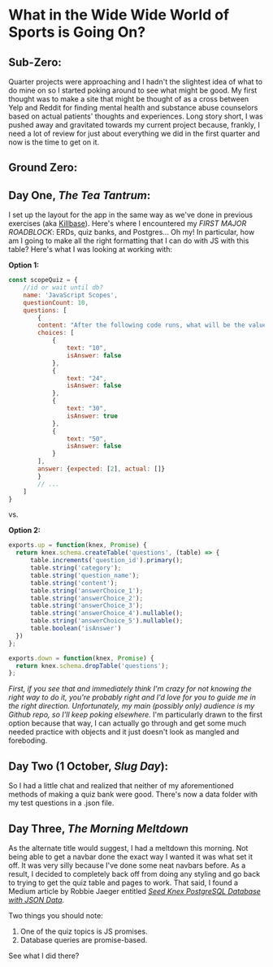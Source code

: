 # What in the Wide Wide World of Sports is Going On?

## Sub-Zero:
Quarter projects were approaching and I hadn't the slightest idea of what to do mine on so I started poking around to see what might be good. My first thought was to make a site that might be thought of as a cross between Yelp and Reddit for finding mental health and substance abuse counselors based on actual patients' thoughts and experiences. Long story short, I was pushed away and gravitated towards my current project because, frankly, I need a lot of review for just about everything we did in the first quarter and now is the time to get on it. 

## Ground Zero:


## Day One, *The Tea Tantrum*:
I set up the layout for the app in the same way as we've done in previous exercises (aka [Killbase](https://grace-killbase.herokuapp.com/)). Here's where I encountered my *FIRST MAJOR ROADBLOCK*: ERDs, quiz banks, and Postgres... Oh my! In particular, how am I going to make all the right formatting that I can do with JS with this table? Here's what I was looking at working with:

**Option 1:**

```js
const scopeQuiz = {
    //id or wait until db?
    name: 'JavaScript Scopes',
    questionCount: 10,
    questions: [
        {
        content: "After the following code runs, what will be the value of `result`?\n\n```javascript\nvar x = 30;\n\nfunction get () { return x; }\n\nvar result = get(20);\n```",
        choices: [
            {
                text: "10",
                isAnswer: false
            },
            {
                text: "24",
                isAnswer: false
            },
            {
                text: "30",
                isAnswer: true
            },
            {
                text: "50",
                isAnswer: false
            }
        ],
        answer: {expected: [2], actual: []}
        } 
        // ... 
    ]
}
```
vs.

**Option 2:**

```js
exports.up = function(knex, Promise) {
  return knex.schema.createTable('questions', (table) => {
      table.increments('question_id').primary();
      table.string('category');
      table.string('question_name');
      table.string('content');
      table.string('answerChoice_1');
      table.string('answerChoice_2');
      table.string('answerChoice_3');
      table.string('answerChoice_4').nullable();
      table.string('answerChoice_5').nullable();
      table.boolean('isAnswer')
  })
};

exports.down = function(knex, Promise) {
  return knex.schema.dropTable('questions');
};
```

*First, if you see that and immediately think I'm crazy for not knowing the right way to do it, you're probably right and I'd love for you to guide me in the right direction. Unfortunately, my main (possibly only) audience is my Github repo, so I'll keep poking elsewhere.*
I'm particularly drawn to the first option because that way, I can actually go through and get some much needed practice with objects and it just doesn't look as mangled and foreboding. 

## Day Two (1 October, *Slug Day*):
So I had a little chat and realized that neither of my aforementioned methods of making a quiz bank were good. There's now a data folder with my test questions in a .json file. 


## Day Three, *The Morning Meltdown*
As the alternate title would suggest, I had a meltdown this morning. Not being able to get a navbar done the exact way I wanted it was what set it off. It was very silly because I've done some neat navbars before. As a result, I decided to completely back off from doing any styling and go back to trying to get the quiz table and pages to work. That said, I found a Medium article by Robbie Jaeger entitled [*Seed Knex PostgreSQL Database with JSON Data*](https://medium.com/@jaeger.rob/seed-knex-postgresql-database-with-json-data-3677c6e7c9bc). 

Two things you should note: 
1. One of the quiz topics is JS promises.
2. Database queries are promise-based. 

See what I did there? 